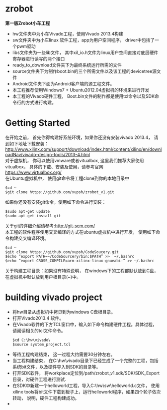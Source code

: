 zrobot
======

**第一版Zrobot小车工程**  
* hw文件夹中为小车Vivado工程，使用Vivado 2013.4构建  
* sw文件夹中为小车linux 软件工程，app为用户空间程序， driver中包括了一个pwm驱动  
* libs文件夹为一些lib文件， 其中xil_io.h文件为linux用户空间直接对底层硬件寄存器进行读写的两个接口  
* ready_to_download文件夹下为最终系统运行所需的文件 
* source文件夹下为制作boot.bin的三个所需文件以及该工程的devicetree源文件
* Android文件夹下面为Android客户端的源工程文件。  
* 本工程推荐使用Windows7 + Ubuntu2012.04虚拟机的环境来进行开发
* 本工程的Vivado硬件工程， Boot.bin文件的制作都是使用tcl命令以及SDK命令行的方式进行构建。

# Getting Started
在开始之前， 首先你得构建好系统环境，如果你还没有安装vivado 2013.4， 请到如下地址下载安装：  
  http://www.xilinx.com/support/download/index.html/content/xilinx/en/downloadNav/vivado-design-tools/2013-4.html  
对于虚拟机， 你可以使用vmware或者vitualbox, 这里我们推荐大家使用vitualbox， 具体的下载、安装及使用，请参考官网  
  https://www.virtualbox.org/  
在Ubuntu虚拟机中， 使用git命令将工程clone到你的本地目录中  
  ```
  $cd ~
  $git clone https://github.com/xupsh/zrobot_v1.git
  ```
如果你还没有安装git命令，使用如下命令进行安装：  
  ```
  $sudo apt-get update
  $sudo apt-get install git
  ```
关于git的详细介绍请参考:http://git-scm.com/  
本工程的软件程序使用交叉编译的方式在ubuntu虚拟机中进行开发， 使用如下命令构建交叉编译环境。
  ```
  $cd ~
  $git clone https://github.com/xupsh/CodeSoucery.git
  $echo “export PATH=~/CodeSourcery/bin:$PATH” >>  ~/.bashrc
  $echo “export CROSS_COMPILE=arm-xilinx-linux-gnueabi-“ >> ~/.bashrc
  ```
关于构建工程目录：如果没有特殊说明， 在windows下的工程都默认放到C盘， 在虚拟机中默认放到用户根目录(~)中。
# building vivado project
* 将hw目录从虚拟机中拷贝到为windows C盘根目录。
* 打开Vivado2013.4 软件。
* 在Vivado软件的下方TCL窗口中，输入如下命令构建硬件工程。具体过程， 请阅读相关的tcl文件命令。
  ```
  $cd C:\hw\vivado\
  $source system_project.tcl
  ```
* 等待工程构建结束， 这一过程大约需要30分钟左右。
* 当工程构建结束， 在C:\hw\vivado目录下已经生成了一个完整的工程，包括系统bit文件，以及硬件导入到SDK的目录等。
* 打开SDK软件， 将workplace定位到/path/zrobot_v1.sdk/SDK/SDK_Export目录，对硬件工程进行测试.
* 在SDK中新建一个helloworld工程，导入C:\hw\sw\helloworld.c文件， 使用xilinx tools将bit文件下载到板子上，运行helloworld程序，如果四个轮子依次转动， 说明，硬件工程构建成功。
* 
